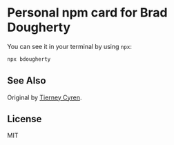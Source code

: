 # Personal npm card for Brad Dougherty

You can see it in your terminal by using `npx`:

```bash
npx bdougherty
```

## See Also

Original by [Tierney Cyren](https://github.com/bnb/bitandbang).

## License

MIT
